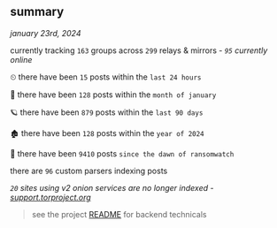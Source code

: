 
## summary
_january 23rd, 2024_

currently tracking `163` groups across `299` relays & mirrors - _`95` currently online_

⏲ there have been `15` posts within the `last 24 hours`

🦈 there have been `128` posts within the `month of january`

🪐 there have been `879` posts within the `last 90 days`

🏚 there have been `128` posts within the `year of 2024`

🦕 there have been `9410` posts `since the dawn of ransomwatch`

there are `96` custom parsers indexing posts

_`20` sites using v2 onion services are no longer indexed - [support.torproject.org](https://support.torproject.org/onionservices/v2-deprecation/)_

> see the project [README](https://github.com/joshhighet/ransomwatch#ransomwatch--) for backend technicals

